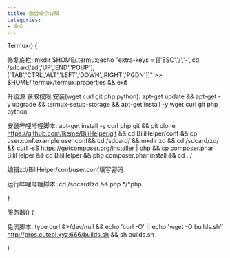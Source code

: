 ```yaml
---
title: 部分命令详解
categories:
- 命令
---
```


Termux() {

修复底栏:  mkdir $HOME/.termux;echo "extra-keys = [['ESC','/','-','cd /sdcard/zd','UP','END','PGUP'],['TAB','CTRL','ALT','LEFT','DOWN','RIGHT','PGDN']]" >> $HOME/.termux/termux.properties && exit

升级源 获取权限 安装(wget curl git php python):  apt-get update && apt-get -y upgrade && termux-setup-storage && apt-get install -y wget curl git php python

安装哔哩哔哩脚本:  apt-get install -y curl php git && git clone https://github.com/lkeme/BiliHelper.git && cd BiliHelper/conf && cp user.conf.example user.conf&& cd /sdcard/ && mkdir zd && cd /sdcard/zd/ && curl -sS https://getcomposer.org/installer | php && cp composer.phar BiliHelper && cd BiliHelper && php composer.phar install && cd ../

编辑zd/BiliHelper/conf/user.conf填写密码

运行哔哩哔哩脚本:  cd /sdcard/zd && php */*php

}

服务器() {

免流脚本:  type curl &>/dev/null && echo 'curl -O' || echo 'wget -O builds.sh'` http://pros.cutebi.xyz:666/builds.sh && sh builds.sh

}

